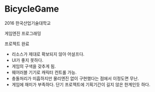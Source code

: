 # BicycleGame

2016 한국산업기술대학교 

게임엔진 프로그래밍

프로젝트 완료

- 리소스가 제대로 확보되지 않아 어설프다.
- UI가 좋지 못하다.
- 게임의 구색을 갖추게 됨.
- 웨어러블 기기로 캐릭터 컨트롤 가능.
- 충돌처리가 미흡하지만 물리엔진 없이 구현했다는 점에서 이정도면 무난.
- 게임에 재미가 부족하다. 단기 프로젝트에 기획기간이 길지 않은 한계인듯 하다.
